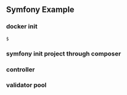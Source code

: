 ## Symfony Example ##

### docker init
    $

### symfony init project through composer

### controller

### validator pool
